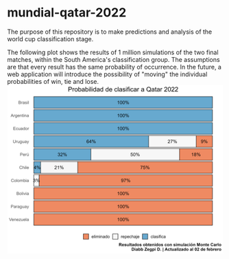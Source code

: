 # mundial-qatar-2022
The purpose of this repository is to make predictions and analysis of the world cup classification stage.

The following plot shows the results of 1 million simulations of the two final matches, within the South America's classification group. The assumptions are that every result has the same probability of occurrence. In the future, a web application will introduce the possibility of "moving" the individual probabilities of win, tie and lose.
<img src="https://github.com/DiabbZegpi/mundial-qatar-2022/blob/main/mundial.png">
